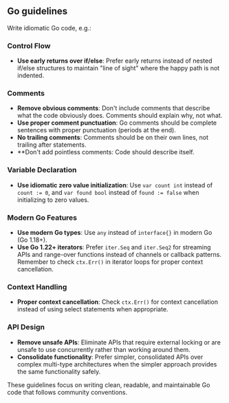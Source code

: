 ## Go guidelines

Write idiomatic Go code, e.g.:

### Control Flow

- **Use early returns over if/else**: Prefer early returns instead of nested if/else structures to maintain "line of sight" where the happy path is not indented.

### Comments

- **Remove obvious comments**: Don't include comments that describe what the code obviously does. Comments should explain why, not what.
- **Use proper comment punctuation**: Go comments should be complete sentences with proper punctuation (periods at the end).
- **No trailing comments**: Comments should be on their own lines, not trailing after statements.
- **Don't add pointless comments: Code should describe itself.

### Variable Declaration
- **Use idiomatic zero value initialization**: Use `var count int` instead of `count := 0`, and `var found bool` instead of `found := false` when initializing to zero values.

### Modern Go Features
- **Use modern Go types**: Use `any` instead of `interface{}` in modern Go (Go 1.18+).
- **Use Go 1.22+ iterators**: Prefer `iter.Seq` and `iter.Seq2` for streaming APIs and range-over functions instead of channels or callback patterns. Remember to check `ctx.Err()` in iterator loops for proper context cancellation.

### Context Handling
- **Proper context cancellation**: Check `ctx.Err()` for context cancellation instead of using select statements when appropriate.

### API Design
- **Remove unsafe APIs**: Eliminate APIs that require external locking or are unsafe to use concurrently rather than working around them.
- **Consolidate functionality**: Prefer simpler, consolidated APIs over complex multi-type architectures when the simpler approach provides the same functionality safely.

These guidelines focus on writing clean, readable, and maintainable Go code that follows community conventions.